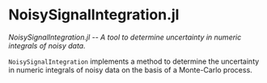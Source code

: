 # NoisySignalIntegration.jl

*NoisySignalIntegration.jl -- A tool to determine uncertainty in numeric
integrals of noisy data.*

`NoisySignalIntegration` implements a method to determine the uncertainty in
numeric integrals of noisy data on the basis of a Monte-Carlo process.